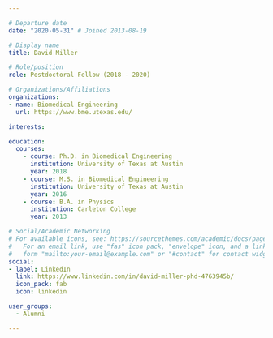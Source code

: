 ```yaml
---

# Departure date
date: "2020-05-31" # Joined 2013-08-19

# Display name
title: David Miller

# Role/position
role: Postdoctoral Fellow (2018 - 2020)

# Organizations/Affiliations
organizations:
- name: Biomedical Engineering
  url: https://www.bme.utexas.edu/

interests:

education:
  courses:
    - course: Ph.D. in Biomedical Engineering
      institution: University of Texas at Austin
      year: 2018
    - course: M.S. in Biomedical Engineering
      institution: University of Texas at Austin
      year: 2016
    - course: B.A. in Physics
      institution: Carleton College
      year: 2013

# Social/Academic Networking
# For available icons, see: https://sourcethemes.com/academic/docs/page-builder/#icons
#   For an email link, use "fas" icon pack, "envelope" icon, and a link in the
#   form "mailto:your-email@example.com" or "#contact" for contact widget.
social:
- label: LinkedIn
  link: https://www.linkedin.com/in/david-miller-phd-4763945b/
  icon_pack: fab
  icon: linkedin

user_groups:
  - Alumni

---
```

